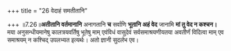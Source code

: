 +++
title = "26 वेदाहं समतीतानि"

+++
॥7.26॥**अतीतानि वर्तमानानि** अनागतानि **च** सर्वाणि **भूतानि अहं वेद**
जानामि **मां तु वेद न कश्चन।** मया अनुसन्धीयमानेषु कालत्रयवर्तिषु भूतेषु
माम् एवंविधं वासुदेवं सर्वसमाश्रयणीयतया अवतीर्णं विदित्वा माम् एव
समाश्रयम् न कश्चिद् उपलभ्यत इत्यर्थः। अतो ज्ञानी सुदर्लभ एव।

